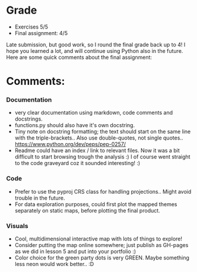 
# Grade
- Exercises 5/5
- Final assignment: 4/5

Late submission, but good work, so I round the final grade back up to 4! I hope you learned a lot, and will continue using Python also in the future.
Here are some quick comments about the final assignment:

# Comments:
### Documentation
- very clear documentation using markdown, code comments and docstrings.
- functions.py should also have it's own docstring.
- Tiny note on docstring formatting; the text should start on the same line with the triple-brackets.. Also use double-quotes, not single quotes.. https://www.python.org/dev/peps/pep-0257/
- Readme could have an index / link to relevant files. Now it was a bit difficult to start browsing trough the analysis :) I of course went straight to the code graveyard coz it sounded interesting! :)

### Code
- Prefer to use the pyproj CRS class for handling projections.. Might avoid trouble in the future.
- For data exploration purposes, could first plot the mapped themes separately on static maps, before plotting the final product.

### Visuals
- Cool, multidimensional interactive map with lots of things to explore! 
- Consider putting the map online somewhere; just publish as GH-pages as we did in lesson 5 and put into your portfolio :)
- Color choice for the green party dots is very GREEN. Maybe something less neon would work better.. :D
